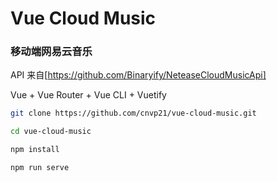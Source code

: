 # Vue Cloud Music

### 移动端网易云音乐



API 来自[https://github.com/Binaryify/NeteaseCloudMusicApi]

Vue + Vue Router + Vue CLI + Vuetify

```bash
git clone https://github.com/cnvp21/vue-cloud-music.git

cd vue-cloud-music

npm install

npm run serve
```

